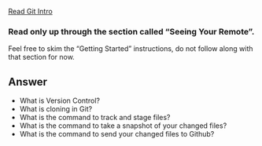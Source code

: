 [Read Git Intro](https://blog.udemy.com/git-tutorial-a-comprehensive-guide/)

### Read only up through the section called “Seeing Your Remote”.

Feel free to skim the “Getting Started” instructions, do not follow along with that section for now.

## Answer
- What is Version Control?
- What is cloning in Git?
- What is the command to track and stage files?
- What is the command to take a snapshot of your changed files?
- What is the command to send your changed files to Github?
